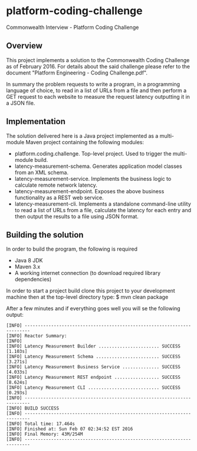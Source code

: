 # platform-coding-challenge
Commonwealth Interview - Platform Coding Challenge

## Overview
This project implements a solution to the Commonwealth Coding Challenge as of February 2016. For details about the said challenge please refer to the document "Platform Engineering - Coding Challenge.pdf".

In summary the problem requests to write a program, in a programming language of choice, to read in a list of URLs from a file and then perform a GET request to each website to measure the request latency outputting it in a JSON file.

## Implementation
The solution delivered here is a Java project implemented as a multi-module Maven project containing the following modules:

- platform.coding.challenge. Top-level project. Used to trigger the multi-module build.
- latency-measurement-schema. Generates application model classes from an XML schema.
- latency-measurement-service. Implements the business logic to calculate remote network latency.
- latency-measurement-endpoint. Exposes the above business functionality as a REST web service.
- latency-measurement-cli. Implements a standalone command-line utility to read a list of URLs from a file, calculate the latency for each entry and then output the results to a file using JSON format.

## Building the solution
In order to build the program, the following is required

- Java 8 JDK
- Maven 3.x
- A working internet connection (to download required library dependencies)

In order to start a project build clone this project to your development machine then at the top-level directory type:
$ mvn clean package

After a few minutes and if everything goes well you will se the following output:
```
[INFO] ------------------------------------------------------------------------
[INFO] Reactor Summary:
[INFO]
[INFO] Latency Measurement Builder ....................... SUCCESS [1.103s]
[INFO] Latency Measurement Schema ........................ SUCCESS [3.271s]
[INFO] Latency Measurement Business Service .............. SUCCESS [4.033s]
[INFO] Latency Measurement REST endpoint ................. SUCCESS [8.624s]
[INFO] Latency Measurement CLI ........................... SUCCESS [0.293s]
[INFO] ------------------------------------------------------------------------
[INFO] BUILD SUCCESS
[INFO] ------------------------------------------------------------------------
[INFO] Total time: 17.464s
[INFO] Finished at: Sun Feb 07 02:34:52 EST 2016
[INFO] Final Memory: 43M/254M
[INFO] ------------------------------------------------------------------------
```


